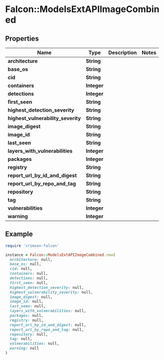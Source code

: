 # Falcon::ModelsExtAPIImageCombined

## Properties

| Name | Type | Description | Notes |
| ---- | ---- | ----------- | ----- |
| **architecture** | **String** |  |  |
| **base_os** | **String** |  |  |
| **cid** | **String** |  |  |
| **containers** | **Integer** |  |  |
| **detections** | **Integer** |  |  |
| **first_seen** | **String** |  |  |
| **highest_detection_severity** | **String** |  |  |
| **highest_vulnerability_severity** | **String** |  |  |
| **image_digest** | **String** |  |  |
| **image_id** | **String** |  |  |
| **last_seen** | **String** |  |  |
| **layers_with_vulnerabilities** | **Integer** |  |  |
| **packages** | **Integer** |  |  |
| **registry** | **String** |  |  |
| **report_url_by_id_and_digest** | **String** |  |  |
| **report_url_by_repo_and_tag** | **String** |  |  |
| **repository** | **String** |  |  |
| **tag** | **String** |  |  |
| **vulnerabilities** | **Integer** |  |  |
| **warning** | **Integer** |  |  |

## Example

```ruby
require 'crimson-falcon'

instance = Falcon::ModelsExtAPIImageCombined.new(
  architecture: null,
  base_os: null,
  cid: null,
  containers: null,
  detections: null,
  first_seen: null,
  highest_detection_severity: null,
  highest_vulnerability_severity: null,
  image_digest: null,
  image_id: null,
  last_seen: null,
  layers_with_vulnerabilities: null,
  packages: null,
  registry: null,
  report_url_by_id_and_digest: null,
  report_url_by_repo_and_tag: null,
  repository: null,
  tag: null,
  vulnerabilities: null,
  warning: null
)
```

